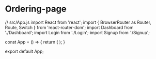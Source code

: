 # Ordering-page
// src/App.js
import React from 'react';
import { BrowserRouter as Router, Route, Switch } from 'react-router-dom';
import Dashboard from './Dashboard';
import Login from './Login';
import Signup from './Signup';

const App = () => {
  return (
    <Router>
      <Switch>
        <Route path="/" exact component={Dashboard} />
        <Route path="/login" component={Login} />
        <Route path="/signup" component={Signup} />
      </Switch>
    </Router>
  );
}

export default App;
